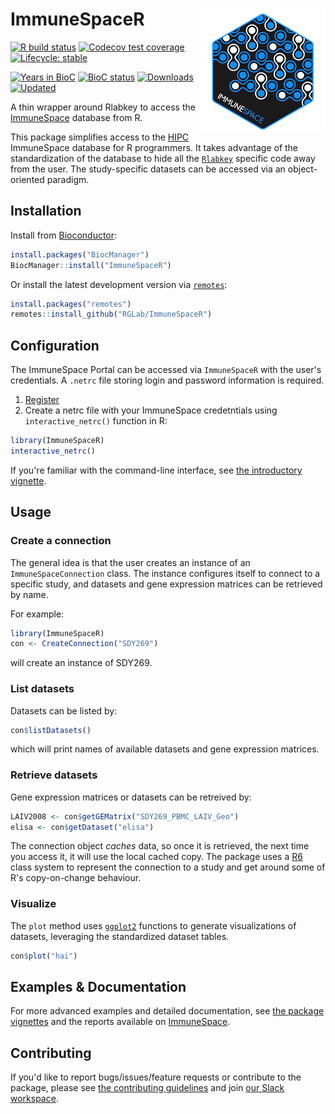 # ImmuneSpaceR <img src="man/figures/logo.png" align="right" />

<!-- badges: start -->
[![R build status](https://github.com/RGLab/ImmuneSpaceR/workflows/R-CMD-check/badge.svg)](https://github.com/RGLab/ImmuneSpaceR/actions)
[![Codecov test coverage](https://codecov.io/gh/RGLab/ImmuneSpaceR/branch/master/graph/badge.svg)](https://codecov.io/gh/RGLab/ImmuneSpaceR?branch=master)
[![Lifecycle: stable](https://img.shields.io/badge/lifecycle-stable-brightgreen.svg)](https://www.tidyverse.org/lifecycle/#stable)

[![Years in BioC](http://www.bioconductor.org/shields/years-in-bioc/ImmuneSpaceR.svg)](http://bioconductor.org/packages/release/bioc/html/ImmuneSpaceR.html)
[![BioC status](http://www.bioconductor.org/shields/build/release/bioc/ImmuneSpaceR.svg)](https://bioconductor.org/checkResults/release/bioc-LATEST/ImmuneSpaceR)
[![Downloads](http://www.bioconductor.org/shields/downloads/ImmuneSpaceR.svg)](https://bioconductor.org/packages/stats/bioc/ImmuneSpaceR/)
[![Updated](https://bioconductor.org/shields/lastcommit/release/bioc/ImmuneSpaceR.svg)](http://bioconductor.org/packages/release/bioc/news/ImmuneSpaceR/NEWS)
<!-- badges: end -->


A thin wrapper around Rlabkey to access the [ImmuneSpace](https://www.immunespace.org) database from R.

This package simplifies access to the [HIPC](https://www.immuneprofiling.org/) ImmuneSpace database for R programmers. It takes advantage of the standardization of the database to hide all the [`Rlabkey`](https://cran.r-project.org/web/packages/Rlabkey/index.html) specific code away from the user. The study-specific datasets can be accessed via an object-oriented paradigm.



## Installation

Install from [Bioconductor](http://bioconductor.org/packages/release/bioc/html/ImmuneSpaceR.html):

``` r
install.packages("BiocManager")
BiocManager::install("ImmuneSpaceR")
```

Or install the latest development version via [`remotes`](https://cran.r-project.org/web/packages/remotes/index.html):

``` r
install.packages("remotes")
remotes::install_github("RGLab/ImmuneSpaceR")
```



## Configuration

The ImmuneSpace Portal can be accessed via `ImmuneSpaceR` with the user's credentials. A `.netrc` file storing login and password information is required.

1. [Register](https://www.immunespace.org/login/home/register.view?)
1. Create a netrc file with your ImmuneSpace credetntials using `interactive_netrc()` function in R:

``` r
library(ImmuneSpaceR)
interactive_netrc()
```

If you're familiar with the command-line interface, see [the introductory vignette](https://rglab.github.io/ImmuneSpaceR/articles/Intro_to_ImmuneSpaceR.html).



## Usage

### Create a connection

The general idea is that the user creates an instance of an `ImmuneSpaceConnection` class. The instance configures itself to connect to a specific study, and datasets and gene expression matrices can be retrieved by name.

For example:

``` r
library(ImmuneSpaceR)
con <- CreateConnection("SDY269")
```

will create an instance of SDY269.


### List datasets

Datasets can be listed by:

``` r
con$listDatasets()
```

which will print names of available datasets and gene expression matrices.


### Retrieve datasets

Gene expression matrices or datasets can be retreived by:

``` r
LAIV2008 <- con$getGEMatrix("SDY269_PBMC_LAIV_Geo")
elisa <- con$getDataset("elisa")
```

The connection object *caches* data, so once it is retrieved, the next time you access it, it will use the local cached copy. The package uses a [R6](https://cran.r-project.org/web/packages/R6/index.html) class system to represent the connection to a study and get around some of R's copy-on-change behaviour.


### Visualize

The `plot` method uses [`ggplot2`](https://cran.r-project.org/web/packages/ggplot2/index.html) functions to generate visualizations of datasets, leveraging the standardized dataset tables.

``` r
con$plot("hai")
```



## Examples & Documentation

For more advanced examples and detailed documentation, see [the package vignettes](http://rglab.github.io/ImmuneSpaceR/articles/) and the reports available on [ImmuneSpace](https://www.immunespace.org/).



## Contributing

If you'd like to report bugs/issues/feature requests or contribute to the package, please see [the contributing guidelines](./CONTRIBUTING.md) and join [our Slack workspace](https://immunespace.herokuapp.com/).
